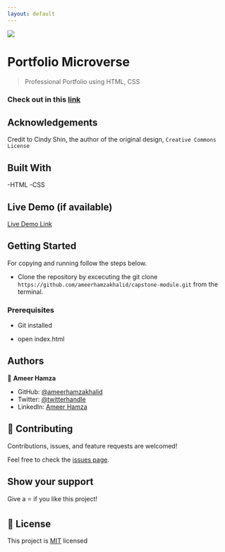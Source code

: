 ```yaml
---
layout: default
---
```

![](https://img.shields.io/badge/Microverse-blueviolet)

# Portfolio Microverse

> Professional Portfolio using HTML, CSS

### Check out in this [link](https://github.com/ameerhamzakhalid/capstone-module)

## Acknowledgements

Credit to Cindy Shin, the author of the original design, `Creative Commons License`

## Built With

-HTML
-CSS

## Live Demo (if available)

[Live Demo Link](https://github.com/ameerhamzakhalid/capstone-module)

## Getting Started


For copying and running follow the steps below.
- Clone the repository by excecuting the git clone ```https://github.com/ameerhamzakhalid/capstone-module.git``` from the terminal.
### Prerequisites
  - Git installed


  - open index.html

## Authors

👤 **Ameer Hamza**

- GitHub: [@ameerhamzakhalid](https://github.com/ameerhamzakhalid)
- Twitter: [@twitterhandle](https://twitter.com/ameeerhamza1997)
- LinkedIn: [Ameer Hamza](https://www.linkedin.com/in/choudhary-hamza-37b17a141/)


## 🤝 Contributing

Contributions, issues, and feature requests are welcomed!

Feel free to check the [issues page](https://github.com/ameerhamzakhalid/capstone-module/issues).

## Show your support

Give a ⭐️ if you like this project!

## 📝 License

This project is [MIT](./MIT.md) licensed